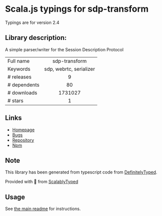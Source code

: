 
# Scala.js typings for sdp-transform

Typings are for version 2.4

## Library description:
A simple parser/writer for the Session Description Protocol

|                    |                 |
| ------------------ | :-------------: |
| Full name          | sdp-transform |
| Keywords           | sdp, webrtc, serializer |
| # releases         | 9 |
| # dependents       | 80 |
| # downloads        | 1731027 |
| # stars            | 1 |

## Links
- [Homepage](https://github.com/clux/sdp-transform#readme)
- [Bugs](https://github.com/clux/sdp-transform/issues)
- [Repository](https://github.com/clux/sdp-transform)
- [Npm](https://www.npmjs.com/package/sdp-transform)
    


## Note
This library has been generated from typescript code from [DefinitelyTyped](https://definitelytyped.org).

Provided with :purple_heart: from [ScalablyTyped](https://github.com/oyvindberg/ScalablyTyped)

## Usage
See [the main readme](../../readme.md) for instructions.


